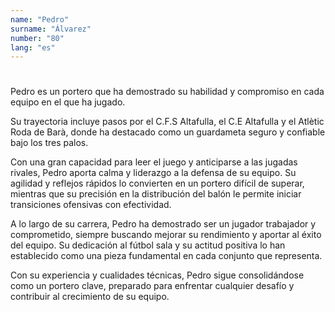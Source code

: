 ```yaml
---
name: "Pedro"
surname: "Álvarez"
number: "80"
lang: "es"
---
```


#

Pedro es un portero que ha demostrado su habilidad y compromiso en cada equipo en el que ha jugado.

Su trayectoria incluye pasos por el C.F.S Altafulla, el C.E Altafulla y el Atlètic Roda de Barà, donde ha destacado como un guardameta seguro y confiable bajo los tres palos.

Con una gran capacidad para leer el juego y anticiparse a las jugadas rivales, Pedro aporta calma y liderazgo a la defensa de su equipo. Su agilidad y reflejos rápidos lo convierten en un portero difícil de superar, mientras que su precisión en la distribución del balón le permite iniciar transiciones ofensivas con efectividad.

A lo largo de su carrera, Pedro ha demostrado ser un jugador trabajador y comprometido, siempre buscando mejorar su rendimiento y aportar al éxito del equipo. Su dedicación al fútbol sala y su actitud positiva lo han establecido como una pieza fundamental en cada conjunto que representa.

Con su experiencia y cualidades técnicas, Pedro sigue consolidándose como un portero clave, preparado para enfrentar cualquier desafío y contribuir al crecimiento de su equipo.
